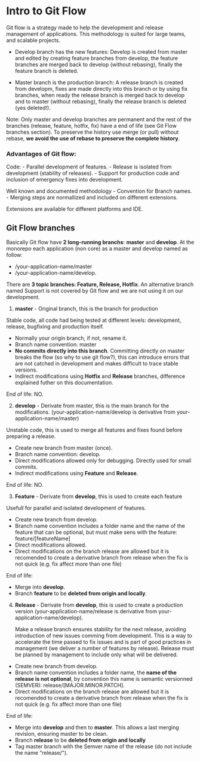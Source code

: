 # Intro to Git Flow

Git flow is a strategy made to help the development and release management of applications. This methodology is suited for large teams, and scalable projects.

- Develop branch has the new features: Develop is created from master and edited by creating feature branches from develop, the feature branches are merged back to develop (without rebasing), finally the feature branch is deleted.

- Master branch is the production branch: A release branch is created from developm, fixes are made directly into this branch or by using fix branches, when ready the release branch is merged back to develop and to master (without rebasing), finally the release branch is deleted (yes deleted!).

Note: Only master and develop branches are permanent and the rest of the branches (release, feature, hotfix, fix) have a end of life (see Git Flow branches section). To preserve the history use merge (or pull) without rebase, **we avoid the use of rebase to preserve the complete history**.

### Advantages of Git flow:

Code: - Parallel development of features. - Release is isolated from development (stability of releases). - Support for production code and inclusion of emergency fixes into development.

Well known and documented methodology - Convention for Branch names. - Merging steps are normallized and included on different extensions.

Extensions are available for different platforms and IDE.

## Git Flow branches

Basically Git flow have **2 long-running branchs**: **master** and **develop**.
At the monorepo each application (non core) as a master and develop named as follow:

- /your-application-name/master
- /your-application-name/develop.

There are **3 topic branches: Feature, Release, Hotfix**. An alternative branch named Support is not covered by Git flow and we are not using it on our development.

1. **master** - Original branch, this is the branch for production

Stable code, all code had being tested at different levels: development, release, bugfixing and production itself.

- Normally your origin branch, if not, rename it.
- Branch name convention: master
- **No commits directly into this branch**. Committing directly on master breaks the flow (so why to use git flow?), this can introduce errors that are not catched in development and makes difficult to trace stable versions.
- Indirect modifications using **Hotfix** and **Release** branches, difference explained futher on this documentation.

End of life: NO.

2. **develop** - Derivate from master, this is the main branch for the modifications. (your-application-name/develop
   is derivative from your-application-name/master)

Unstable code, this is used to merge all features and fixes found before preparing a release.

- Create new branch from master (once).
- Branch name convention: develop.
- Direct modifications allowed only for debugging. Directly used for small commits.
- Indirect modifications using **Feature** and **Release**.

End of life: NO.

3. **Feature** - Derivate from **develop**, this is used to create each feature

Usefull for parallel and isolated development of features.

- Create new branch from develop.
- Branch name convention includes a folder name and the name of the feature that can be optional, but must make sens with the feature: feature/[featureName]
- Direct modifications allowed.
- Direct modifications on the branch release are allowed but it is recomended to create a derivative branch from release when the fix is not quick (e.g. fix affect more than one file)

End of life:

- Merge into **develop**.
- Branch **feature** to be **deleted from origin and locally**.

4. **Release** - Derivate from **develop**, this is used to create a production version (your-application-name/release
   is derivative from your-application-name/develop).

   Make a release branch ensures stability for the next release, avoiding introduction of new issues comming from development.
   This is a way to accelerate the time passed to fix issues and is part of good practices in management (we deliver a number of features by release).
   Release must be planned by management to include only what will be delivered.

- Create new branch from develop.
- Branch name convention includes a folder name, the **name of the release is not optional**, by convention this name is semantic versionned (SEMVER): release/[MAJOR.MINOR.PATCH].
- Direct modifications on the branch release are allowed but it is recomended to create a derivative branch from release when the fix is not quick (e.g. fix affect more than one file)

End of life:

- Merge into **develop** and then to **master**. This allows a last merging revision, ensuring master to be clean.
- Branch **release** to be **deleted from origin and locally**
- Tag master branch with the Semver name of the release (do not include the name "release/").
